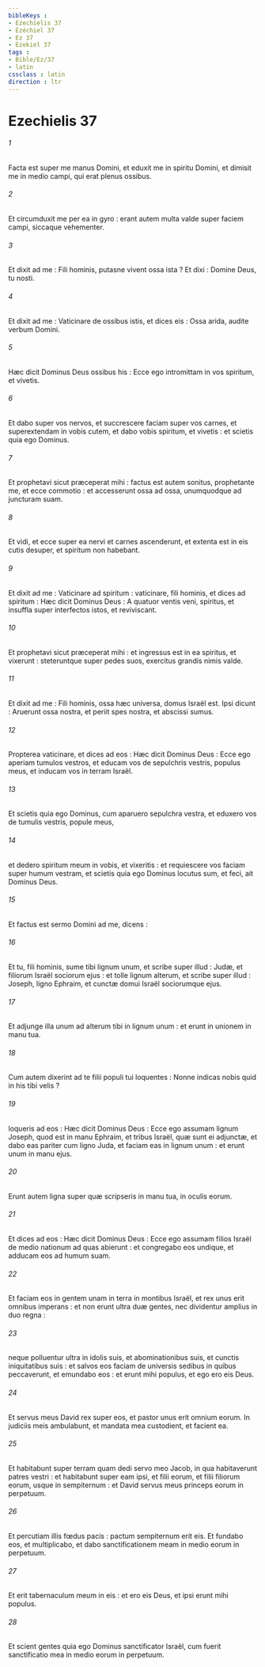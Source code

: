 ```yaml
---
bibleKeys : 
- Ezechielis 37
- Ézéchiel 37
- Ez 37
- Ezekiel 37
tags : 
- Bible/Ez/37
- latin
cssclass : latin
direction : ltr
---
```


# Ezechielis 37

###### 1
Facta est super me manus Domini, et eduxit me in spiritu Domini, et dimisit me in medio campi, qui erat plenus ossibus.
###### 2
Et circumduxit me per ea in gyro : erant autem multa valde super faciem campi, siccaque vehementer.
###### 3
Et dixit ad me : Fili hominis, putasne vivent ossa ista ? Et dixi : Domine Deus, tu nosti.
###### 4
Et dixit ad me : Vaticinare de ossibus istis, et dices eis : Ossa arida, audite verbum Domini.
###### 5
Hæc dicit Dominus Deus ossibus his : Ecce ego intromittam in vos spiritum, et vivetis.
###### 6
Et dabo super vos nervos, et succrescere faciam super vos carnes, et superextendam in vobis cutem, et dabo vobis spiritum, et vivetis : et scietis quia ego Dominus.
###### 7
Et prophetavi sicut præceperat mihi : factus est autem sonitus, prophetante me, et ecce commotio : et accesserunt ossa ad ossa, unumquodque ad juncturam suam.
###### 8
Et vidi, et ecce super ea nervi et carnes ascenderunt, et extenta est in eis cutis desuper, et spiritum non habebant.
###### 9
Et dixit ad me : Vaticinare ad spiritum : vaticinare, fili hominis, et dices ad spiritum : Hæc dicit Dominus Deus : A quatuor ventis veni, spiritus, et insuffla super interfectos istos, et reviviscant.
###### 10
Et prophetavi sicut præceperat mihi : et ingressus est in ea spiritus, et vixerunt : steteruntque super pedes suos, exercitus grandis nimis valde.
###### 11
Et dixit ad me : Fili hominis, ossa hæc universa, domus Israël est. Ipsi dicunt : Aruerunt ossa nostra, et periit spes nostra, et abscissi sumus.
###### 12
Propterea vaticinare, et dices ad eos : Hæc dicit Dominus Deus : Ecce ego aperiam tumulos vestros, et educam vos de sepulchris vestris, populus meus, et inducam vos in terram Israël.
###### 13
Et scietis quia ego Dominus, cum aparuero sepulchra vestra, et eduxero vos de tumulis vestris, popule meus,
###### 14
et dedero spiritum meum in vobis, et vixeritis : et requiescere vos faciam super humum vestram, et scietis quia ego Dominus locutus sum, et feci, ait Dominus Deus.
###### 15
Et factus est sermo Domini ad me, dicens :
###### 16
Et tu, fili hominis, sume tibi lignum unum, et scribe super illud : Judæ, et filiorum Israël sociorum ejus : et tolle lignum alterum, et scribe super illud : Joseph, ligno Ephraim, et cunctæ domui Israël sociorumque ejus.
###### 17
Et adjunge illa unum ad alterum tibi in lignum unum : et erunt in unionem in manu tua.
###### 18
Cum autem dixerint ad te filii populi tui loquentes : Nonne indicas nobis quid in his tibi velis ?
###### 19
loqueris ad eos : Hæc dicit Dominus Deus : Ecce ego assumam lignum Joseph, quod est in manu Ephraim, et tribus Israël, quæ sunt ei adjunctæ, et dabo eas pariter cum ligno Juda, et faciam eas in lignum unum : et erunt unum in manu ejus.
###### 20
Erunt autem ligna super quæ scripseris in manu tua, in oculis eorum.
###### 21
Et dices ad eos : Hæc dicit Dominus Deus : Ecce ego assumam filios Israël de medio nationum ad quas abierunt : et congregabo eos undique, et adducam eos ad humum suam.
###### 22
Et faciam eos in gentem unam in terra in montibus Israël, et rex unus erit omnibus imperans : et non erunt ultra duæ gentes, nec dividentur amplius in duo regna :
###### 23
neque polluentur ultra in idolis suis, et abominationibus suis, et cunctis iniquitatibus suis : et salvos eos faciam de universis sedibus in quibus peccaverunt, et emundabo eos : et erunt mihi populus, et ego ero eis Deus.
###### 24
Et servus meus David rex super eos, et pastor unus erit omnium eorum. In judiciis meis ambulabunt, et mandata mea custodient, et facient ea.
###### 25
Et habitabunt super terram quam dedi servo meo Jacob, in qua habitaverunt patres vestri : et habitabunt super eam ipsi, et filii eorum, et filii filiorum eorum, usque in sempiternum : et David servus meus princeps eorum in perpetuum.
###### 26
Et percutiam illis fœdus pacis : pactum sempiternum erit eis. Et fundabo eos, et multiplicabo, et dabo sanctificationem meam in medio eorum in perpetuum.
###### 27
Et erit tabernaculum meum in eis : et ero eis Deus, et ipsi erunt mihi populus.
###### 28
Et scient gentes quia ego Dominus sanctificator Israël, cum fuerit sanctificatio mea in medio eorum in perpetuum.
